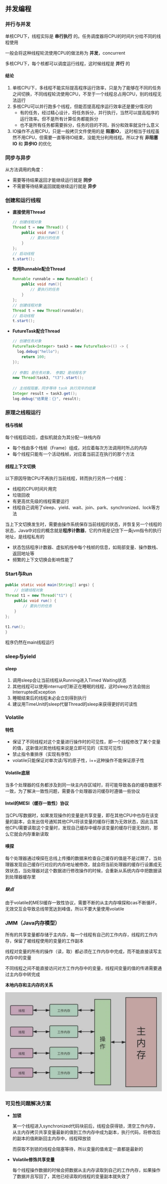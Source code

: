 ## 并发编程

### 并行与并发

单核CPU下，线程实际是 **串行执行** 的。任务调度器将CPU的时间片分给不同的线程使用

一般会将这种线程轮流使用CPU的做法称为 **并发**，concurrent

多核CPU下，每个核都可以调度运行线程，这时候线程是 **并行** 的

#### 结论

1. 单核CPU下，多线程不能实际提高程序运行效率，只是为了能够在不同的任务之间切换，不同线程轮流使用CPU，不至于一个线程总占用CPU，别的线程无法运行
2. 多核CPU可以并行跑多个线程，但能否提高程序运行效率还是要分情况的
   * 有的任务，经过精心设计，将任务拆分，并行执行，当然可以提高程序的运行效率。但不是所有计算任务都能拆分
   * 也不是所有任务都需要拆分，任务的目的不同，拆分和效率就没什么意义
3. IO操作不占用CPU，只是一般拷贝文件使用的是 **阻塞IO**， 这时相当于线程虽然不用CPU，但需要一直等待IO结束，没能充分利用线程。所以才有 **非阻塞IO** 和 **异步IO** 的优化

### 同步与异步

从方法调用的角度：

* 需要等待结果返回才能继续运行就是 **同步**
* 不需要等待结果返回就能继续运行就是 **异步**

### 创建和运行线程

* **直接使用Thread**

  ```java
  // 创建线程对象
  Thread t = new Thread() {
      public void run() {
          // 要执行的任务
      }
  };
  // 启动线程
  t.start();
  ```

* **使用Runnable配合Thread**

  ```java
  Runnable runnable = new Runnable() {
      public void run(){
          // 要执行的任务
      }
  };
  // 创建线程对象
  Thread t = new Thread(runnable);
  // 启动线程
  t.start();
  ```

* **FutureTask配合Thread**

  ```java
  // 创建任务对象
  FutureTask<Integer> task3 = new FutureTask<>(() -> {
  	log.debug("hello");
      return 100;
  });
  
  // 参数1 是任务对象， 参数2 是线程名字 
  new Thread(task3, "t3").start();
  
  // 主线程阻塞，同步等待 task 执行完毕的结果
  Integer result = task3.get();
  log.debug("结果是：{}", result);
  ```

### 原理之线程运行

#### 栈与栈帧

每个线程启动后，虚拟机就会为其分配一块栈内存

* 每个栈由多个栈帧（Frame）组成，对应着每次方法调用时所占的内存
* 每个线程只能有一个活动栈帧，对应着当前正在执行的那个方法

#### 线程上下文切换

以下原因导致CPU不再执行当前线程，转而执行另外一个线程：

* 线程的CPU时间片用完
* 垃圾回收
* 有更高优先级的线程需要运行
* 线程自己调用了sleep、yield、wait、join、park、synchronized、lock等方法

当上下文切换发生时，需要由操作系统保存当前线程的状态，并恢复另一个线程的状态，Java中对应的概念就是**程序计数器**，它的作用是记住下一条jvm指令的执行地址，是线程私有的

* 状态包括程序计数器、虚拟机栈中每个栈帧的信息，如局部变量、操作数栈、返回地址等
* 频繁的上下文切换会影响性能了

### Start与Run

```java
public static void main(String[] args) {
    // 创建线程对象
Thread t1 = new Thread("t1") {
    public void run() {
        // 要执行的任务
    }
};
    
t1.run();
}
```

程序仍然在main线程运行

### sleep与yield

#### sleep

1. 调用sleep会让当前线程从Running进入Timed Waiting状态
2. 其他线程可以使用interrupt打断正在睡眠的线程，这时sleep方法会抛出InterruptedException
3. 睡眠结束后的线程未必会立刻得到执行
4. 建议用TimeUnit的sleep代替Thread的sleep来获得更好的可读性

### Volatile

#### 特性

* 保证了不同线程对这个变量进行操作时的可见性，即一个线程修改了某个变量的值，这新值对其他线程来说是立即可见的（实现可见性）
* 禁止指令重排序（实现有序性）
* volatile只能保证对单次读/写的原子性，i++这种操作不能保证原子性

#### Volatile底层

当多个处理器的任务都涉及到同一块主内存区域时，将可能导致各自的缓存数据不一致，为了解决一致性问题，需要各个处理器访问缓存时遵循一些协议

#### Intel的MESI（缓存一致性）协议

当CPU写数据时，如果发现操作的变量是共享变量，即在其他CPU中也存在该变量的副本，会发出信号通知其他CPU将该变量的缓存行置为无效状态，因此当其他CPU需要读取这个变量时，发现自己缓存中缓存该变量的缓存行是无效的，那么它就会内存重新读取

#### 嗅探

每个处理器通过嗅探在总线上传播的数据来检查自己缓存的值是不是过期了，当处理器发现自己缓存行对应的内存地址被修改，就会将当前处理器的缓存行设置成无效状态，当处理器对这个数据进行修改操作的时候，会重新从系统内存中把数据读到处理器缓存里

##### 缺点

由于volatile的MESI缓存一致性协议，需要不断的从主内存嗅探和cas不断循环，无效交互会导致总线带宽达到峰值，所以不要大量使用volatile

### JMM（Java内存模型）

所有的共享变量都存储于主内存，每一个线程有自己的工作内存，线程的工作内存，保留了被线程使用的变量的工作副本

线程对变量的所有的操作（读，取）都必须在工作内存中完成，而不能直接读写主内存中的变量

不同线程之间不能直接访问对方工作内存中的变量，线程间变量的值的传递需要通过主内存中转完成

**本地内存和主内存的关系**

![](https://raw.githubusercontent.com/whn961227/images/master/data/20200708161935.png)



### 可见性问题解决方案

* **加锁**

  某一个线程进入synchronized代码块前后，线程会获得锁，清空工作内存，从主内存拷贝共享变量最新的值到工作内存中成为副本，执行代码，将修改后的副本的值刷新回主内存中，线程释放锁

  而获取不到锁的线程会阻塞等待，所以变量的值肯定一直都是最新的

* **Volatile修饰共享变量**

  每个线程操作数据的时候会把数据从主内存读取到自己的工作内存，如果操作了数据并且写回了，其他已经读取的线程的变量副本就失效了



